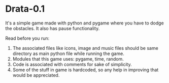 # Drata-0.1
It's a simple game made with python and pygame where you have to dodge the obstacles. It also has pause functionality.

Read before you run:
  1. The associated files like icons, image and music files should be same directory as main python file while running the game.
  2. Modules that this game uses: pygame, time, random.
  3. Code is associated with comments for sake of simplicity.
  4. Some of the stuff in game is hardcoded, so any help in improving that would be appreciated.
